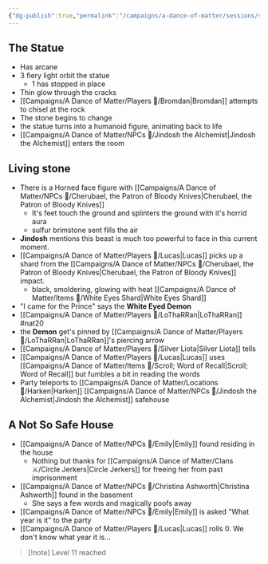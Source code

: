 ```yaml
---
{"dg-publish":true,"permalink":"/campaigns/a-dance-of-matter/sessions/session-1031/"}
---
```


## The Statue
- Has arcane
- 3 fiery light orbit the statue
	- 1 has stopped in place
- Thin glow through the cracks
- [[Campaigns/A Dance of Matter/Players 👤/Bromdan\|Bromdan]] attempts to chisel at the rock 
- The stone begins to change 
- the statue turns into a humanoid figure, animating back to life
- [[Campaigns/A Dance of Matter/NPCs 🤖/Jindosh the Alchemist\|Jindosh the Alchemist]] enters the room
## Living stone
- There is a Horned face figure with [[Campaigns/A Dance of Matter/NPCs 🤖/Cherubael, the Patron of Bloody Knives\|Cherubael, the Patron of Bloody Knives]]
	- It's feet touch the ground and splinters the ground with it's horrid aura
	- sulfur brimstone sent fills the air
- **Jindosh** mentions this beast is much too powerful to face in this current moment.
- [[Campaigns/A Dance of Matter/Players 👤/Lucas\|Lucas]] picks up a shard from the [[Campaigns/A Dance of Matter/NPCs 🤖/Cherubael, the Patron of Bloody Knives\|Cherubael, the Patron of Bloody Knives]] impact.
	- black, smoldering, glowing with heat [[Campaigns/A Dance of Matter/Items 💍/White Eyes Shard\|White Eyes Shard]]
- "I came for the Prince" says the **White Eyed Demon**
- [[Campaigns/A Dance of Matter/Players 👤/LoThaRRan\|LoThaRRan]] #nat20 
- the **Demon** get's pinned by [[Campaigns/A Dance of Matter/Players 👤/LoThaRRan\|LoThaRRan]]'s piercing arrow
- [[Campaigns/A Dance of Matter/Players 👤/Silver Liota\|Silver Liota]] tells
- [[Campaigns/A Dance of Matter/Players 👤/Lucas\|Lucas]] uses [[Campaigns/A Dance of Matter/Items 💍/Scroll; Word of Recall\|Scroll; Word of Recall]] but fumbles a bit in reading the words
- Party teleports to [[Campaigns/A Dance of Matter/Locations 📌/Harken\|Harken]] [[Campaigns/A Dance of Matter/NPCs 🤖/Jindosh the Alchemist\|Jindosh the Alchemist]] safehouse

## A Not So Safe House
- [[Campaigns/A Dance of Matter/NPCs 🤖/Emily\|Emily]] found residing in the house
	- Nothing but thanks for [[Campaigns/A Dance of Matter/Clans ⚔/Circle Jerkers\|Circle Jerkers]] for freeing her from past imprisonment
- [[Campaigns/A Dance of Matter/NPCs 🤖/Christina Ashworth\|Christina Ashworth]] found in the basement
	- She says a few words and magically poofs away
- [[Campaigns/A Dance of Matter/NPCs 🤖/Emily\|Emily]] is asked "What year is it" to the party
- [[Campaigns/A Dance of Matter/Players 👤/Lucas\|Lucas]] rolls 0. We don't know what year it is...

> [!note] Level 11 reached


